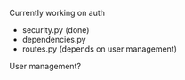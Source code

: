 Currently working on auth
- security.py (done)
- dependencies.py
- routes.py (depends on user management)

User management?





